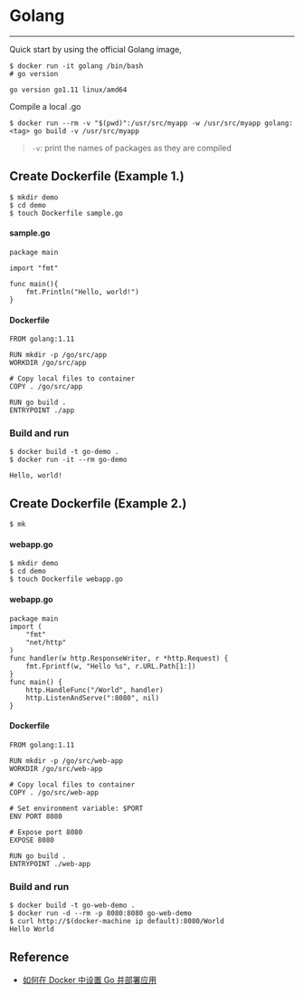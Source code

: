# Golang
---

Quick start by using the official Golang image, 

```
$ docker run -it golang /bin/bash
# go version

go version go1.11 linux/amd64
```


Compile a local .go

```
$ docker run --rm -v "$(pwd)":/usr/src/myapp -w /usr/src/myapp golang:<tag> go build -v /usr/src/myapp
```

> `-v`:  print the names of packages as they are compiled



## Create Dockerfile (Example 1.)

```
$ mkdir demo
$ cd demo
$ touch Dockerfile sample.go
```

#### sample.go

```
package main

import "fmt"

func main(){
    fmt.Println("Hello, world!")
}
```


#### Dockerfile

```
FROM golang:1.11

RUN mkdir -p /go/src/app
WORKDIR /go/src/app

# Copy local files to container
COPY . /go/src/app

RUN go build .
ENTRYPOINT ./app
```


### Build and run

```
$ docker build -t go-demo .
$ docker run -it --rm go-demo

Hello, world!
```


## Create Dockerfile (Example 2.)

```
$ mk
```

#### webapp.go

```
$ mkdir demo
$ cd demo
$ touch Dockerfile webapp.go
```

#### webapp.go

```
package main
import (
    "fmt"
    "net/http"
)
func handler(w http.ResponseWriter, r *http.Request) {
    fmt.Fprintf(w, "Hello %s", r.URL.Path[1:])
}
func main() {
    http.HandleFunc("/World", handler)
    http.ListenAndServe(":8080", nil)
}
```

#### Dockerfile

```
FROM golang:1.11

RUN mkdir -p /go/src/web-app
WORKDIR /go/src/web-app

# Copy local files to container
COPY . /go/src/web-app

# Set environment variable: $PORT
ENV PORT 8080

# Expose port 8080
EXPOSE 8080

RUN go build .
ENTRYPOINT ./web-app
```

### Build and run

```
$ docker build -t go-web-demo .
$ docker run -d --rm -p 8080:8080 go-web-demo
$ curl http://$(docker-machine ip default):8080/World
Hello World
```


## Reference

- [如何在 Docker 中设置 Go 并部署应用](https://linux.cn/article-8113-1.html)
